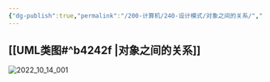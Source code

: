 ```yaml
---
{"dg-publish":true,"permalink":"/200-计算机/240-设计模式/对象之间的关系/","noteIcon":""}
---
```



## [[UML类图#^b4242f \|对象之间的关系]]

![2022_10_14_001](https://i.imgur.com/D6efzPV.jpg)

